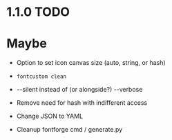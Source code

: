 # 1.1.0 TODO

# Maybe

* Option to set icon canvas size (auto, string, or hash)
* `fontcustom clean`
* --silent instead of (or alongside?) --verbose

* Remove need for hash with indifferent access
* Change JSON to YAML
* Cleanup fontforge cmd / generate.py
